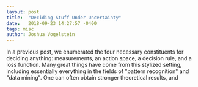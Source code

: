 ```yaml
---
layout: post
title:  "Deciding Stuff Under Uncertainty"
date:   2018-09-23 14:27:57 -0400
tags: misc
author: Joshua Vogelstein
---
```


In a previous post, we enumerated the four necessary constituents for deciding anything: measurements, an action space, a decision rule, and a loss function.  Many great things have come from this stylized setting, including essentially everything in the fields of "pattern recognition" and "data mining". One can often obtain stronger theoretical results, and 






<!-- 3. **Estimator** (or **learner**):  Something, or someone, must take as input the measurements, and output an action.  A human can do this, or a mechanical devise, or some combination of the two, e.g., a human operating a computer.  Note, however, that mechanical devises, on their own (at least for now), cannot estimate/learn without human intervention. -->
